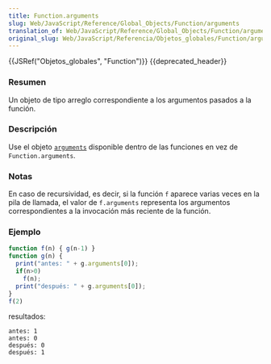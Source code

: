 ```yaml
---
title: Function.arguments
slug: Web/JavaScript/Reference/Global_Objects/Function/arguments
translation_of: Web/JavaScript/Reference/Global_Objects/Function/arguments
original_slug: Web/JavaScript/Referencia/Objetos_globales/Function/arguments
---
```


{{JSRef("Objetos_globales", "Function")}} {{deprecated_header}}

### Resumen

Un objeto de tipo arreglo correspondiente a los argumentos pasados a la función.

### Descripción

Use el objeto [`arguments`](/es/Referencia_de_JavaScript_1.5/Funciones/arguments) disponible dentro de las funciones en vez de `Function.arguments`.

### Notas

En caso de recursividad, es decir, si la función `f` aparece varias veces en la pila de llamada, el valor de `f.arguments` representa los argumentos correspondientes a la invocación más reciente de la función.

### Ejemplo

```js
function f(n) { g(n-1) }
function g(n) {
  print("antes: " + g.arguments[0]);
  if(n>0)
    f(n);
  print("después: " + g.arguments[0]);
}
f(2)
```

resultados:

```
antes: 1
antes: 0
después: 0
después: 1
```
